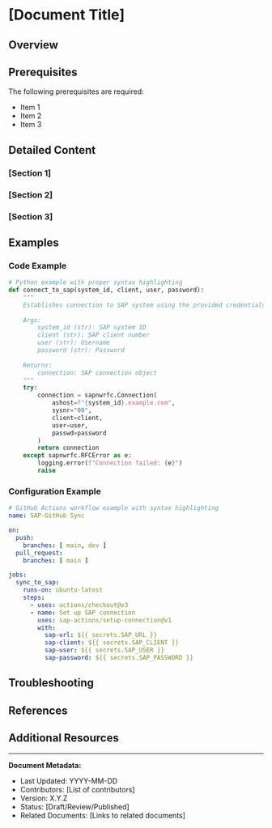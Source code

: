 # [Document Title]

## Overview
<!-- 
Provide a brief introduction to this document:
- What is this document about?
- Why is it important?
- Who is the intended audience?
-->

## Prerequisites
<!-- 
List any requirements, knowledge, or setup needed before using this document:
- Required software
- Access permissions
- Prior knowledge
- Related documents to read first
-->

The following prerequisites are required:

- Item 1
- Item 2
- Item 3

## Detailed Content

### [Section 1]
<!-- Detailed explanation of the first main topic -->

### [Section 2]
<!-- Detailed explanation of the second main topic -->

### [Section 3]
<!-- Detailed explanation of the third main topic -->

## Examples
<!-- 
Provide practical examples demonstrating the concepts discussed:
- Code snippets with explanations
- Configuration examples
- Step-by-step workflows
-->

### Code Example

```python
# Python example with proper syntax highlighting
def connect_to_sap(system_id, client, user, password):
    """
    Establishes connection to SAP system using the provided credentials.
    
    Args:
        system_id (str): SAP system ID
        client (str): SAP client number
        user (str): Username
        password (str): Password
        
    Returns:
        connection: SAP connection object
    """
    try:
        connection = sapnwrfc.Connection(
            ashost=f"{system_id}.example.com",
            sysnr="00",
            client=client,
            user=user,
            passwd=password
        )
        return connection
    except sapnwrfc.RFCError as e:
        logging.error(f"Connection failed: {e}")
        raise
```

### Configuration Example

```yaml
# GitHub Actions workflow example with syntax highlighting
name: SAP-GitHub Sync

on:
  push:
    branches: [ main, dev ]
  pull_request:
    branches: [ main ]

jobs:
  sync_to_sap:
    runs-on: ubuntu-latest
    steps:
      - uses: actions/checkout@v3
      - name: Set up SAP connection
        uses: sap-actions/setup-connection@v1
        with:
          sap-url: ${{ secrets.SAP_URL }}
          sap-client: ${{ secrets.SAP_CLIENT }}
          sap-user: ${{ secrets.SAP_USER }}
          sap-password: ${{ secrets.SAP_PASSWORD }}
```

## Troubleshooting
<!-- 
Common issues and their solutions:
- Problem 1: Solution 1
- Problem 2: Solution 2
-->

## References
<!-- 
List all sources referenced in this document:
- [Reference Name](URL)
- Internal document links
-->

## Additional Resources
<!-- 
Provide links to related documentation, tutorials, or resources:
- [Resource 1](URL)
- [Resource 2](URL)
-->

---

**Document Metadata:**
- Last Updated: YYYY-MM-DD
- Contributors: [List of contributors]
- Version: X.Y.Z
- Status: [Draft/Review/Published]
- Related Documents: [Links to related documents]